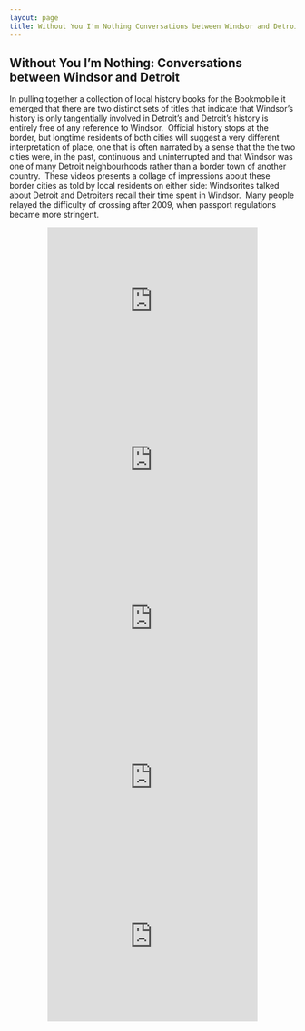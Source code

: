 ```yaml
---
layout: page
title: Without You I'm Nothing Conversations between Windsor and Detroit
---
```


<div class="page-header">
  <h2>Without You I’m Nothing: Conversations between Windsor and Detroit</h2>
</div>
<p>In pulling together a collection of local history books for the Bookmobile it emerged that there are two distinct sets of titles that indicate that Windsor’s history is only tangentially involved in Detroit’s and Detroit’s history is entirely free of any reference to Windsor.  Official history stops at the border, but longtime residents of both cities will suggest a very different interpretation of place, one that is often narrated by a sense that the the two cities were, in the past, continuous and uninterrupted and that Windsor was one of many Detroit neighbourhoods rather than a border town of another country.  These videos presents a collage of impressions about these border cities as told by local residents on either side: Windsorites talked about Detroit and Detroiters recall their time spent in Windsor.  Many people relayed the difficulty of crossing after 2009, when passport regulations became more stringent.</p>
<div class="video-display"><div class="embed-vimeo" style="text-align: center;"><iframe src="https://player.vimeo.com/video/54255151" width="370" height="280" frameborder="0" webkitallowfullscreen mozallowfullscreen allowfullscreen></iframe></div></div>
<div class="video-display"><div class="embed-vimeo" style="text-align: center;"><iframe src="https://player.vimeo.com/video/85746404" width="370" height="280" frameborder="0" webkitallowfullscreen mozallowfullscreen allowfullscreen></iframe></div></div>
<div class="video-display"><div class="embed-vimeo" style="text-align: center;"><iframe src="https://player.vimeo.com/video/85746680" width="370" height="280" frameborder="0" webkitallowfullscreen mozallowfullscreen allowfullscreen></iframe></div></div>
<div class="video-display"><div class="embed-vimeo" style="text-align: center;"><iframe src="https://player.vimeo.com/video/85746679" width="370" height="280" frameborder="0" webkitallowfullscreen mozallowfullscreen allowfullscreen></iframe></div></div>
<div class="video-display"><div class="embed-vimeo" style="text-align: center;"><iframe src="https://player.vimeo.com/video/85746678" width="370" height="280" frameborder="0" webkitallowfullscreen mozallowfullscreen allowfullscreen></iframe></div></div>
